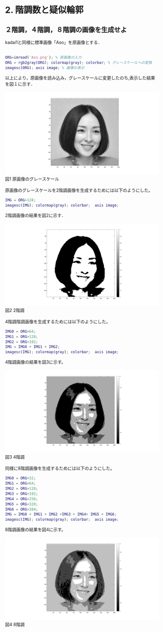 # 2. 階調数と疑似輪郭
## ２階調，４階調，８階調の画像を生成せよ

kadai1と同様に標準画像「Aso」を原画像とする．
<br /><br />
``` m
ORG=imread('Aso.png'); % 原画像の入力  
ORG = rgb2gray(ORG); colormap(gray); colorbar; % グレースケールへの変換  
imagesc(ORG); axis image; % 画像の表示  
```
以上により，原画像を読み込み，グレースケールに変更したのち,表示した結果を図１に示す．
<br /><br />
![原画像](https://github.com/k174r/memorandum/blob/master/matlab/practice/image/kadai2/kadai2_1.jpg)  
図1 原画像のグレースケール
<br /><br />
原画像のグレースケールを2階調画像を生成するためには以下のようにした。
``` m
IMG = ORG>128;
imagesc(IMG); colormap(gray); colorbar;  axis image;
```
2階調画像の結果を図2に示す．
<br /><br />
![原画像](https://github.com/k174r/memorandum/blob/master/matlab/practice/image/kadai2/kadai2_2.jpg)  
図2 2階調
<br /><br />
4階調階調画像を生成するためには以下のようにした。
``` m
IMG0 = ORG>64;
IMG1 = ORG>128;
IMG2 = ORG>192;
IMG = IMG0 + IMG1 + IMG2;
imagesc(IMG); colormap(gray); colorbar;  axis image;
```
4階調画像の結果を図3に示す。
<br /><br />
![原画像](https://github.com/k174r/memorandum/blob/master/matlab/practice/image/kadai2/kadai2_3.jpg)  
図3 4階調
<br /><br />
同様に8階調画像を生成するためには以下のようにした。
``` m
IMG0 = ORG>32;
IMG1 = ORG>64;
IMG2 = ORG>128;
IMG3 = ORG>192;
IMG4 = ORG>256;
IMG5 = ORG>320;
IMG6 = ORG>384;
IMG = IMG0 + IMG1 + IMG2 +IMG3 + IMG4+ IMG5 + IMG6;
imagesc(IMG); colormap(gray); colorbar;  axis image;
```
8階調画像の結果を図4に示す。
<br /><br />
![原画像](https://github.com/k174r/memorandum/blob/master/matlab/practice/image/kadai2/kadai2_4.jpg)  
図4 8階調
<br /><br />

